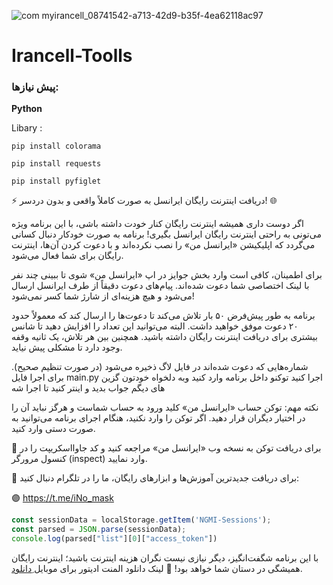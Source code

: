 
![com myirancell_08741542-a713-42d9-b35f-4ea62118ac97](https://github.com/user-attachments/assets/e1ad2c87-ac94-4a73-8516-61b521f545c9)

# Irancell-Toolls



### پیش نیازها:


**Python**

Libary :

```pip install colorama```  

```pip install requests```

```pip install pyfiglet```

⚡ دریافت اینترنت رایگان ایرانسل به صورت کاملاً واقعی و بدون دردسر! 🌐

اگر دوست داری همیشه اینترنت رایگان کنار خودت داشته باشی، با این برنامه ویژه می‌تونی به راحتی اینترنت رایگان ایرانسل بگیری! برنامه به صورت خودکار دنبال کسانی می‌گردد که اپلیکیشن «ایرانسل من» را نصب نکرده‌اند و با دعوت کردن آن‌ها، اینترنت رایگان برای شما فعال می‌شود.

برای اطمینان، کافی است وارد بخش جوایز در اپ «ایرانسل من» شوی تا ببینی چند نفر با لینک اختصاصی شما دعوت شده‌اند.
پیام‌های دعوت دقیقاً از طرف ایرانسل ارسال می‌شود و هیچ هزینه‌ای از شارژ شما کسر نمی‌شود!

برنامه به طور پیش‌فرض ۵۰ بار تلاش می‌کند تا دعوت‌ها را ارسال کند که معمولاً حدود ۲۰ دعوت موفق خواهید داشت. البته می‌توانید این تعداد را افزایش دهید تا شانس بیشتری برای دریافت اینترنت رایگان داشته باشید. همچنین بین هر تلاش، یک ثانیه وقفه وجود دارد تا مشکلی پیش نیاید.

شماره‌هایی که دعوت شده‌اند در فایل لاگ ذخیره می‌شود (در صورت تنظیم صحیح).
برای اجرا فایل main.py اجرا کنید
توکنو داخل برنامه وارد کنید وبه دلخواه خودتون گزین های دیگم جواب بدید و اینتر کنید تا اجرا شه

نکته مهم:
توکن حساب «ایرانسل من» کلید ورود به حساب شماست و هرگز نباید آن را در اختیار دیگران قرار دهید. اگر توکن را وارد نکنید، هنگام اجرای برنامه می‌توانید به صورت دستی وارد کنید.

📲 برای دریافت توکن به نسخه وب «ایرانسل من» مراجعه کنید و کد جاوااسکریپت را در کنسول مرورگر (inspect) وارد نمایید.

📢 برای دریافت جدیدترین آموزش‌ها و ابزارهای رایگان، ما را در تلگرام دنبال کنید:

🟣 https://t.me/iNo_mask

```javascript
const sessionData = localStorage.getItem('NGMI-Sessions');
const parsed = JSON.parse(sessionData); 
console.log(parsed["list"][0]["access_token"])
```

با این برنامه شگفت‌انگیز، دیگر نیازی نیست نگران هزینه اینترنت باشید؛ اینترنت رایگان همیشگی در دستان شما خواهد بود! 🎉 
 لینک دانلود المنت ادیتور برای موبایل [ِدانلود](https://myket.ir/app/com.code_element.vipapp.newapp "The best search engine for privacy").
